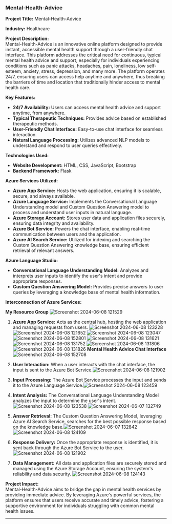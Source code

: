 ### Mental-Health-Advice

**Project Title:** Mental-Health-Advice

**Industry:** Healthcare

**Project Description:**  
Mental-Health-Advice is an innovative online platform designed to provide instant, accessible mental health support through a user-friendly chat interface. This platform addresses the critical need for continuous, typical mental health advice and support, especially for individuals experiencing conditions such as panic attacks, headaches, pain, loneliness, low self-esteem, anxiety, stress, depression, and many more. The platform operates 24/7, ensuring users can access help anytime and anywhere, thus breaking the barriers of time and location that traditionally hinder access to mental health care.

**Key Features:**

- **24/7 Availability:** Users can access mental health advice and support anytime, from anywhere.
- **Typical Therapeutic Techniques:** Provides advice based on established therapeutic methods.
- **User-Friendly Chat Interface:** Easy-to-use chat interface for seamless interaction.
- **Natural Language Processing:** Utilizes advanced NLP models to understand and respond to user queries effectively.

**Technologies Used:**

- **Website Development:** HTML, CSS, JavaScript, Bootstrap
- **Backend Framework:** Flask

**Azure Services Utilized:**

- **Azure App Service:** Hosts the web application, ensuring it is scalable, secure, and always available.
- **Azure Language Service:** Implements the Conversational Language Understanding model and Custom Question Answering model to process and understand user inputs in natural language.
- **Azure Storage Account:** Stores user data and application files securely, ensuring data integrity and availability.
- **Azure Bot Service:** Powers the chat interface, enabling real-time communication between users and the application.
- **Azure AI Search Service:** Utilized for indexing and searching the Custom Question Answering knowledge base, ensuring efficient retrieval of relevant answers.

**Azure Language Studio:**
- **Conversational Language Understanding Model:** Analyzes and interprets user inputs to identify the user's intent and provide appropriate responses.
- **Custom Question Answering Model:** Provides precise answers to user queries by leveraging a knowledge base of mental health information.

**Interconnection of Azure Services:**

**My Resource Group**
![Screenshot 2024-06-08 121529](https://github.com/Barun-me/Mental-Health-Advice/assets/156335152/935ea104-a1ab-42b5-bd74-390c80d07894)

1. **Azure App Service:** Acts as the central hub, hosting the web application and managing requests from users. ![Screenshot 2024-06-08 123228](https://github.com/Barun-me/Mental-Health-Advice/assets/156335152/d1e37072-f191-4b7a-b9d0-ad27fcfc73bd)
![Screenshot 2024-06-08 121652](https://github.com/Barun-me/Mental-Health-Advice/assets/156335152/dcc476aa-2377-4391-85c6-6af4f9f9a536)
![Screenshot 2024-06-08 123047](https://github.com/Barun-me/Mental-Health-Advice/assets/156335152/160adc7c-8f97-4b65-a9e6-a99986c345e2)
![Screenshot 2024-06-08 152801](https://github.com/Barun-me/Mental-Health-Advice/assets/156335152/f7a58a40-e340-43b0-9d2f-4042e480b6d9)
![Screenshot 2024-06-08 131621](https://github.com/Barun-me/Mental-Health-Advice/assets/156335152/49aa5912-f845-4458-8bf1-d427d638f4c9)
![Screenshot 2024-06-08 131752](https://github.com/Barun-me/Mental-Health-Advice/assets/156335152/f13d0236-537a-4f98-ad10-f167171bd25b)
![Screenshot 2024-06-08 131806](https://github.com/Barun-me/Mental-Health-Advice/assets/156335152/029d9a45-f04a-46ee-8426-b57eb8e52276)
![Screenshot 2024-06-08 131826](https://github.com/Barun-me/Mental-Health-Advice/assets/156335152/539dadf7-537c-4902-b590-edffcb2ed6e3)
**Mental Health Advice Chat Interface**
![Screenshot 2024-06-08 152708](https://github.com/Barun-me/Mental-Health-Advice/assets/156335152/93c9c92a-f041-4ba4-aa84-2b1ebc73789c)


2. **User Interaction:** When a user interacts with the chat interface, the input is sent to the Azure Bot Service.![Screenshot 2024-06-08 121902](https://github.com/Barun-me/Mental-Health-Advice/assets/156335152/d9c75018-e423-4e28-9e39-3b527a4cccb8)

3. **Input Processing:** The Azure Bot Service processes the input and sends it to the Azure Language Service.![Screenshot 2024-06-08 123459](https://github.com/Barun-me/Mental-Health-Advice/assets/156335152/adfac72e-d64c-42ee-a81e-694296cf6689)

4. **Intent Analysis:** The Conversational Language Understanding Model analyzes the input to determine the user's intent.![Screenshot 2024-06-08 123538](https://github.com/Barun-me/Mental-Health-Advice/assets/156335152/c6083504-6850-4f48-ab48-a2e3824a9a71)
![Screenshot 2024-06-07 132749](https://github.com/Barun-me/Mental-Health-Advice/assets/156335152/9c18c406-2a50-4aa8-b4e9-128d4a8ea79a)

5. **Answer Retrieval:** The Custom Question Answering Model, leveraging Azure AI Search Service, searches for the best possible response based on the knowledge base.![Screenshot 2024-06-07 132842](https://github.com/Barun-me/Mental-Health-Advice/assets/156335152/3c712646-1774-4741-9c2f-7691fd3f30e8)
![Screenshot 2024-06-08 124109](https://github.com/Barun-me/Mental-Health-Advice/assets/156335152/d3f9e8da-f46f-426f-b392-b90f3184c8f5)

6. **Response Delivery:** Once the appropriate response is identified, it is sent back through the Azure Bot Service to the user.![Screenshot 2024-06-08 121902](https://github.com/Barun-me/Mental-Health-Advice/assets/156335152/82723024-d040-4c37-bd37-22d21b95f50c)

7. **Data Management:** All data and application files are securely stored and managed using the Azure Storage Account, ensuring the system's reliability and data security.
![Screenshot 2024-06-08 124143](https://github.com/Barun-me/Mental-Health-Advice/assets/156335152/3c2ea446-c74c-4a34-8bdd-e014a055a8fc)

**Project Impact:**  
Mental-Health-Advice aims to bridge the gap in mental health services by providing immediate advice. By leveraging Azure's powerful services, the platform ensures that users receive accurate and timely advice, fostering a supportive environment for individuals struggling with common mental health issues.

---
